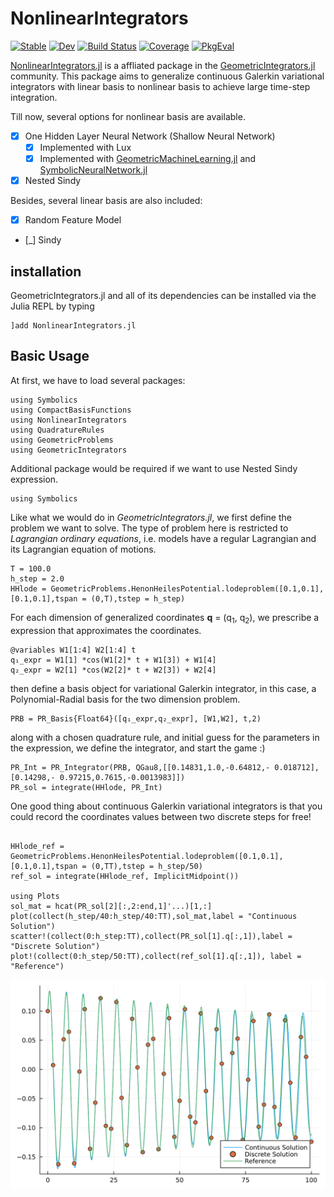 # NonlinearIntegrators

[![Stable](https://img.shields.io/badge/docs-stable-blue.svg)](https://JuliaGNI.github.io/NonlinearIntegrators.jl/stable/)
[![Dev](https://img.shields.io/badge/docs-dev-blue.svg)](https://JuliaGNI.github.io/NonlinearIntegrators.jl/dev/)
[![Build Status](https://github.com/JuliaGNI/NonlinearIntegrators.jl/actions/workflows/CI.yml/badge.svg?branch=main)](https://github.com/JuliaGNI/NonlinearIntegrators.jl/actions/workflows/CI.yml?query=branch%3Amain)
[![Coverage](https://codecov.io/gh/JuliaGNI/NonlinearIntegrators.jl/branch/main/graph/badge.svg)](https://codecov.io/gh/JuliaGNI/NonlinearIntegrators.jl)
[![PkgEval](https://JuliaCI.github.io/NanosoldierReports/pkgeval_badges/N/NonlinearIntegrators.svg)](https://JuliaCI.github.io/NanosoldierReports/pkgeval_badges/N/NonlinearIntegrators.html)


[NonlinearIntegrators.jl](https://github.com/JuliaGNI/NonlinearIntegrators.jl) is a affliated package in the [GeometricIntegrators.jl](https://github.com/JuliaGNI/GeometricIntegrators.jl) community. This package aims to generalize continuous Galerkin variational integrators with linear basis to nonlinear basis to achieve large time-step integration.

Till now, several options for nonlinear basis are available.

- [x] One Hidden Layer Neural Network (Shallow Neural Network)
    - [x] Implemented with Lux
    - [x] Implemented with [GeometricMachineLearning.jl](https://github.com/JuliaGNI/GeometricMachineLearning.jl) and [SymbolicNeuralNetwork.jl](https://juliagni.github.io/SymbolicNeuralNetworks.jl)
- [x] Nested Sindy

Besides, several linear basis are also included:

- [x] Random Feature Model
- [_] Sindy


## installation
GeometricIntegrators.jl and all of its dependencies can be installed via the Julia REPL by typing
```
]add NonlinearIntegrators.jl
```

## Basic Usage
At first, we have to load several packages:
```
using Symbolics
using CompactBasisFunctions
using NonlinearIntegrators
using QuadratureRules
using GeometricProblems
using GeometricIntegrators
```
Additional package would be required if we want to use Nested Sindy expression.
```
using Symbolics
```
Like what we would do in *GeometricIntegrators.jl*, we first define the problem we want to solve. The type of problem here is restricted to _Lagrangian ordinary equations_, i.e. models have a regular Lagrangian and its Lagrangian equation of motions.

```
T = 100.0
h_step = 2.0
HHlode = GeometricProblems.HenonHeilesPotential.lodeproblem([0.1,0.1],[0.1,0.1],tspan = (0,T),tstep = h_step)
```

For each dimension of generalized coordinates __q__ = (q<sub>1</sub>, q<sub>2</sub>), we prescribe a expression that approximates the coordinates.
```
@variables W1[1:4] W2[1:4] t
q₁_expr = W1[1] *cos(W1[2]* t + W1[3]) + W1[4]
q₂_expr = W2[1] *cos(W2[2]* t + W2[3]) + W2[4]
```
then define a basis object for variational Galerkin integrator, in this case, a Polynomial-Radial basis for the two dimension problem.
```
PRB = PR_Basis{Float64}([q₁_expr,q₂_expr], [W1,W2], t,2)
```
along with a chosen quadrature rule, and initial guess for the parameters in the expression, we define the integrator, and start the game :)

```
PR_Int = PR_Integrator(PRB, QGau8,[[0.14831,1.0,-0.64812,- 0.018712],[0.14298,- 0.97215,0.7615,-0.0013983]]) 
PR_sol = integrate(HHlode, PR_Int)
```

One good thing about continuous Galerkin variational integrators is that you could record the coordinates values between two discrete steps for free!
```

HHlode_ref = GeometricProblems.HenonHeilesPotential.lodeproblem([0.1,0.1],[0.1,0.1],tspan = (0,TT),tstep = h_step/50)
ref_sol = integrate(HHlode_ref, ImplicitMidpoint())

using Plots
sol_mat = hcat(PR_sol[2][:,2:end,1]'...)[1,:]
plot(collect(h_step/40:h_step/40:TT),sol_mat,label = "Continuous Solution")
scatter!(collect(0:h_step:TT),collect(PR_sol[1].q[:,1]),label = "Discrete Solution")
plot!(collect(0:h_step/50:TT),collect(ref_sol[1].q[:,1]), label = "Reference")
```

![HenonHeilies](docs/src/figures/HHh2ref.svg)
